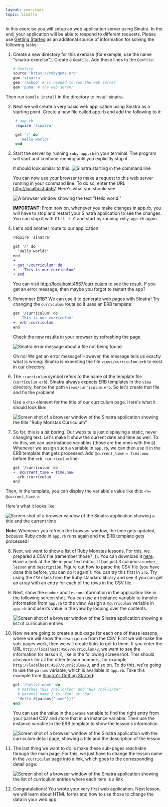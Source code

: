 ```yaml
---
layout: exercises
topic: Sinatra
---
```


In this exercise you will setup an web application server using Sinatra. In the end, your application will be able to
respond to different requests. Please use [Getting Started](http://www.sinatrarb.com/intro.html) as an additonal source of
information for solving the following tasks:

1. Create a new directory for this exercise (for example, use the name "sinatra-exercise"). Create a `Gemfile`. Add these lines to the `Gemfile`:

   ```ruby
   # Gemfile
   source 'https://rubygems.org'
   gem 'sinatra'
   gem 'rackup' # is needed to run the web server
   gem 'puma' # the web server
   ```

Then run `bundle install` in the directory to install sinatra.

2. Next we will create a very basic web application using Sinatra as a starting point. Create a new file called app.rb and add the following to it:

   ```ruby
    # app.rb
    require 'sinatra'

    get '/' do
      'Hello world!'
    end
   ```

3. Start the server by running `ruby app.rb` in your terminal. The program will start and continue running until you explicitly stop it.

   It should look similar to this:
   ![Sinatra starting in the command line](/exercises/sinatra/sinatra-start.png)

   You can now use your browser to make a request to this web server running in your command line. To do so, enter the URL [http://localhost:4567](http://localhost:4567). Here's what you should see:

   ![A browser window showing the text "Hello world!"](/exercises/sinatra/hello-world-browser.png)

   **IMPORTANT**: From now on, whenever you make changes in app.rb, you will have to stop and restart your Sinatra application to see the changes. You can stop it with <kbd>Ctrl + C</kbd> and start by running `ruby app.rb` again.

4. Let's add another route to our application:

   ```diff
   require 'sinatra'

   get '/' do
     'Hello world!'
   end
   +
   + get '/curriculum' do
   +   'This is our curriculum'
   + end
   ```

   You can visit [http://localhost:4567/curriculum](http://localhost:4567/curriculum) to see the result. If you get an error message, then maybe you forgot to restart the app?

5. Remember ERB? We can use it to generate web pages with Sinatra! Try changing the `curriculum` route so it uses an ERB template:

   ```diff
   get '/curriculum' do
   -  'This is our curriculum'
   +  erb :curriculum
   end
   ```

   Check the new results in your browser by refreshing the page.

   ![Sinatra error message about a file not being found](/exercises/sinatra/sinatra-template-file-not-found.png)

   Oh no! We get an error message! However, the message tells us exactly what is wrong: Sinatra is expecting the file `views/curriculum.erb` to exist in our directory.

6. The `:curriculum` symbol refers to the name of the template file (`curriculum.erb`). Sinatra always expects ERB templates in the `view` directory, hence the path `views/curriculum.erb`. So let's create that file and fix the problem!

   Use a `<h1>` element for the title of our curriculum page. Here's what it should look like:

   ![Screen shot of a browser window of the Sinatra application showing the title "Ruby Monstas Curriculum"](/exercises/sinatra/curriculum-1.png)

7. So far, this is a bit boring. Our website is just displaying a static, never changing text. Let's make it show the current date and time as well. To do this, we can use instance variables (those are the ones with the `@`). Whenever we assign such a variable in `app.rb`, we can then use it in the ERB template that gets processed. Add `@current_time = Time.now` before the `erb :curriculum` line:

   ```diff
   get '/curriculum' do
   +  @current_time = Time.now
     erb :curriculum
   end
   ```

Then, in the template, you can display the variable's value like this: `<%= @current_time >`.

Here's what it looks like:

![Screen shot of a browser window of the Sinatra application showing a title and the current time](/exercises/sinatra/curriculum-time.png)

**Note**: Whenever you refresh the browser window, the time gets updated, because Ruby code in `app.rb` runs again and the ERB template gets processed!

8. Next, we want to show a list of Ruby Monstas lessons. For this, we prepared a CSV file (remember those? ;)). You can download it [here](/exercises/sinatra/curriculum.csv). Have a look at the file in your text editor. It has just 3 columns: `number`, `lesson` and `description`.
   Figure out how to parse the CSV file (you have done this before, you can do it again!). You can try this first in `irb`. Try using the `CSV` class from the Ruby standard library and see if you can get an array with an entry for each of the rows in the CSV file.
9. Next, show the `number` and `lesson` information in the application like in the following screen shot. You can use an instance variable to transfer information from `app.rb` to the view. Assign a `@curriculum` variable in `app.rb` and use its value in the view by looping over the contents.

   ![Screen shot of a browser window of the Sinatra application showing a list of curriculum entries](/exercises/sinatra/curriculum-2.png)

10. Now we are going to create a sub-page for each one of these lessons, where we will show the `description` from the CSV. First we will make the sub-pages work, then we will create links to get to them.
    If you enter the URL `http://localhost:4567/curriculum/2`, we want to see the information for lesson 2, like in the following screenshot. This should also work for all the other lesson numbers, for example `http://localhost:4567/curriculum/3`, and so on. To do this, we're going to use the `params` variable, which is available in `app.rb`. Take this example from [Sinatra's Getting Started](https://sinatrarb.com/intro.html):

    ```ruby
    get '/hello/:name' do
      # matches "GET /hello/foo" and "GET /hello/bar"
      # params['name'] is 'foo' or 'bar'
      "Hello #{params['name']}!"
    end
    ```

    You can use the value in the `params` variable to find the right entry from your parsed CSV and store that in an instance variable. Then use the instance variable in the ERB template to show the lesson's information.

    ![Screen shot of a browser window of the Sinatra application with the curriculum detail page, showing a title and the description of the lesson](/exercises/sinatra/curriculum-show.png)

11. The last thing we want to do is make these sub-pages reachable through the main page. For this, we just have to change the lesson name in the `/curriculum` page into a link, which goes to the corresponding detail page:

    ![Screen shot of a browser window of the Sinatra application showing the list of curriculum entries where each item is a link](/exercises/sinatra/curriculum-3.png)

12. Congratulations! You wrote your very first web application. Next lesson, we will learn about HTML forms and how to use those to change the data in your web app.
